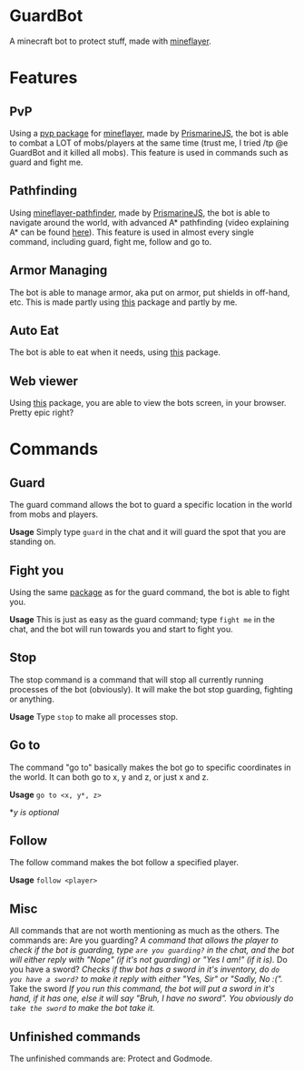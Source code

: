 # GuardBot
A minecraft bot to protect stuff, made with [mineflayer](https://github.com/PrismarineJS/mineflayer).
# Features
## PvP
Using a [pvp package](https://github.com/PrismarineJS/mineflayer-pvp) for [mineflayer](https://github.com/PrismarineJS/mineflayer), made by [PrismarineJS](https://github.com/PrismarineJS), the bot is able to combat a LOT of mobs/players at the same time (trust me, I tried /tp @e GuardBot and it killed all mobs). This feature is used in commands such as guard and fight me.

## Pathfinding
Using [mineflayer-pathfinder](https://github.com/PrismarineJS/mineflayer-pathfinder), made by [PrismarineJS](https://github.com/PrismarineJS), the bot is able to navigate around the world, with advanced A* pathfinding (video explaining A* can be found [here](https://www.youtube.com/watch?v=-L-WgKMFuhE)). This feature is used in almost every single command, including guard, fight me, follow and go to.

## Armor Managing
The bot is able to manage armor, aka put on armor, put shields in off-hand, etc. This is made partly using [this](https://github.com/PrismarineJS/MineflayerArmorManager) package and partly by me.

## Auto Eat
The bot is able to eat when it needs, using [this](https://github.com/link-discord/mineflayer-auto-eat) package.

## Web viewer
Using [this](https://github.com/PrismarineJS/prismarine-viewer) package, you are able to view the bots screen, in your browser. Pretty epic right?

# Commands
## Guard
The guard command allows the bot to guard a specific location in the world from mobs and players.

**Usage**
Simply type `guard` in the chat and it will guard the spot that you are standing on.

## Fight you
Using the same [package](https://github.com/PrismarineJS/mineflayer-pvp) as for the guard command, the bot is able to fight you.

**Usage**
This is just as easy as the guard command; type `fight me` in the chat, and the bot will run towards you and start to fight you.

## Stop
The stop command is a command that will stop all currently running processes of the bot (obviously). It will make the bot stop guarding, fighting or anything.

**Usage**
Type `stop` to make all processes stop.

## Go to
The command "go to" basically makes the bot go to specific coordinates in the world. It can both go to x, y and z, or just x and z.

**Usage**
`go to <x, y*, z>`

**y is optional*

## Follow
The follow command makes the bot follow a specified player.

**Usage**
`follow <player>`

## Misc
All commands that are not worth mentioning as much as the others.
The commands are:
Are you guarding?
*A command that allows the player to check if the bot is guarding, type* *`are you guarding?`* *in the chat, and the bot will either reply with "Nope" (if it's not guarding) or "Yes I am!" (if it is).*
Do you have a sword?
*Checks if thw bot has a sword in it's inventory, do* *`do you have a sword?`* *to make it reply with either "Yes, Sir" or "Sadly, No :(".*
Take the sword
*If you run this command, the bot will put a sword in it's hand, if it has one, else it will say "Bruh, I have no sword". You obviously do* *`take the sword`* *to make the bot take it.*

## Unfinished commands
The unfinished commands are: Protect and Godmode.
